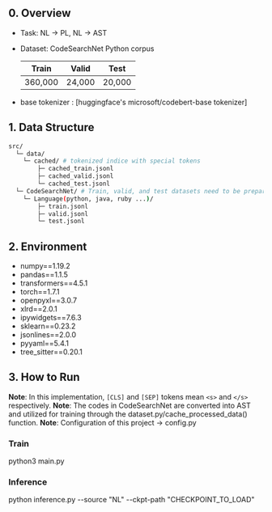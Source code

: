 ## 0. Overview

- Task: NL -> PL, NL -> AST
- Dataset: CodeSearchNet Python corpus

    |  Train  | Valid  |  Test  |
    | :-----: | :----: | :----: |
    | 360,000 | 24,000 | 20,000 |

- base tokenizer : [huggingface's microsoft/codebert-base tokenizer]

## 1. Data Structure
```sh
src/
  └─ data/
    └─ cached/ # tokenized indice with special tokens
        ├─ cached_train.jsonl
        ├─ cached_valid.jsonl
        └─ cached_test.jsonl
  └─ CodeSearchNet/ # Train, valid, and test datasets need to be prepared for each of the six languages in CodeSearchNet.
    └─ Language(python, java, ruby ...)/
        ├─ train.jsonl
        ├─ valid.jsonl
        └─ test.jsonl
```

## 2. Environment

- numpy==1.19.2
- pandas==1.1.5
- transformers==4.5.1
- torch==1.7.1
- openpyxl==3.0.7
- xlrd==2.0.1
- ipywidgets==7.6.3
- sklearn==0.23.2
- jsonlines==2.0.0
- pyyaml==5.4.1
- tree_sitter==0.20.1

## 3. How to Run

**Note**: In this implementation, ```[CLS]``` and ```[SEP]``` tokens mean ```<s>``` and ```</s>``` respectively.
**Note**: The codes in CodeSearchNet are converted into AST and utilized for training through the dataset.py/cache_processed_data() function.
**Note**: Configuration of this project -> config.py

### Train

python3 main.py 

### Inference

python inference.py --source "NL" --ckpt-path "CHECKPOINT_TO_LOAD"

